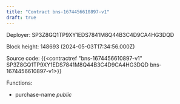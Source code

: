 ```yaml
---
title: "Contract bns-1674456610897-v1"
draft: true
---
```

Deployer: SP3Z8GQ1TP9XY1EDS7841M8Q44B3C4D9CA4HG3DQD


 



Block height: 148693 (2024-05-03T17:34:56.000Z)

Source code: {{<contractref "bns-1674456610897-v1" SP3Z8GQ1TP9XY1EDS7841M8Q44B3C4D9CA4HG3DQD bns-1674456610897-v1>}}

Functions:

* purchase-name _public_
